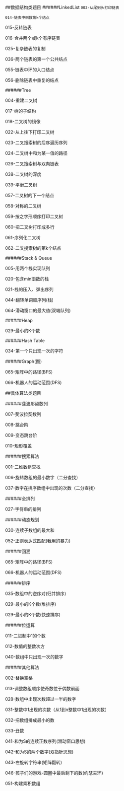 
##数据结构类题目
######LinkedList
`003-从尾到头打印链表`

`014-链表中倒数第k个结点`

015-反转链表

016-合并两个或k个有序链表

025-复杂链表的复制

036-两个链表的第一个公共结点

055-链表中环的入口结点

056-删除链表中重复的结点

######Tree

004-重建二叉树

017-树的子结构

018-二叉树的镜像

022-从上往下打印二叉树

023-二叉搜索树的后序遍历序列

024-二叉树中和为某一值的路径

026-二叉搜索树与双向链表

038-二叉树的深度

039-平衡二叉树

057-二叉树的下一个结点

058-对称的二叉树

059-按之字形顺序打印二叉树

060-把二叉树打印成多行

061-序列化二叉树

062-二叉搜索树的第k个结点

######Stack & Queue

005-用两个栈实现队列

020-包含min函数的栈

021-栈的压入、弹出序列

044-翻转单词顺序列(栈)

064-滑动窗口的最大值(双端队列)

######Heap

029-最小的K个数

######Hash Table

034-第一个只出现一次的字符

######Graph(图)

065-矩阵中的路径(BFS)

066-机器人的运动范围(DFS)

##具体算法类题目

######斐波那契数列

007-斐波拉契数列

008-跳台阶

009-变态跳台阶

010-矩形覆盖

######搜索算法

001-二维数组查找

006-旋转数组的最小数字（二分查找）

037-数字在排序数组中出现的次数（二分查找）

######全排列

027-字符串的排列

######动态规划

030-连续子数组的最大和

052-正则表达式匹配(我用的暴力)

######回溯

065-矩阵中的路径(BFS)

066-机器人的运动范围(DFS)

######排序

035-数组中的逆序对(归并排序)

029-最小的K个数(堆排序)

029-最小的K个数(快速排序)

######位运算

011-二进制中1的个数

012-数值的整数次方

040-数组中只出现一次的数字

######其他算法

002-替换空格

013-调整数组顺序使奇数位于偶数前面

028-数组中出现次数超过一半的数字

031-整数中1出现的次数（从1到n整数中1出现的次数）

032-把数组排成最小的数

033-丑数

041-和为S的连续正数序列(滑动窗口思想)

042-和为S的两个数字(双指针思想)

043-左旋转字符串(矩阵翻转)

046-孩子们的游戏-圆圈中最后剩下的数(约瑟夫环)

051-构建乘积数组